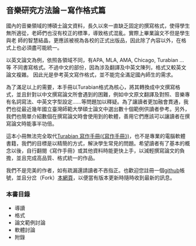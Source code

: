 ## 音樂研究方法論－寫作格式篇

  國內的音樂領域的博碩士論文資料，長久以來一直缺乏固定的撰寫格式，使得學生無所適從，老師們也沒有校正的標準，導致格式混亂。實際上畢業論文不但是學生與老 師的智慧結晶，更應該被視為各校的正式出版品，因此除了內容以外，在格式上也必須盡可能統一。
  
  以英文論文為例，依照各領域不同，有APA, MLA, AMA, Chicago, Turabian ... 等 不同書寫格式。不過中文的部份，因為涉及翻譯及中英文陳列，格式又較英文論文複雜。 因此光是參考英文寫作格式，並不能完全滿足國內師生的需求。
  
  為了滿足以上的需要，本手冊以Turabian格式為核心，將其轉換成中文撰寫格式，並且針對以中文撰寫論文所會遇到的困難，例如中文原文翻譯及對照、音樂專有名詞寫法、中英文字型設定......等問題加以釋疑。為了讓讀者更加融會貫通，我們也從最近幾年國立臺灣師範大學碩士論文中選出數十個範例供讀者參考。另外，我們也簡單介紹數個在撰寫論文時會使用到的軟體，善用它們應該可以讓讀者在撰寫論文時能事半功倍。
  
  這本小冊無法完全取代[Turabian 寫作手冊(《寫作手冊》)](http://www.press.uchicago.edu/books/turabian/turabian_citationguide.html)，也不是專業的電腦軟體書籍，我們的目標是以精簡的方式，解決學生常見的問題。希望讀者有了基本的概念以後，自行翻閱《寫作手冊》或其他資料時能更快上手，以減輕撰寫論文的負擔，並且完成高品質、格式統一的作品。
  
  我們不是完美的作者，如有疏漏還請讀者不吝指正。也歡迎您註冊一個[github](https://github.com/)帳號，並且分岔（Fork）[本網頁](https://github.com/askia318/Music-Elements-of-Style)，以便當有版本更新時隨時收到最新的訊息。

### 本書目錄
- 導讀
- 格式
- 論文範例討論
- 軟體討論
- 附錄
